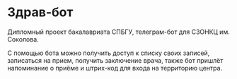 # Здрав-бот
Дипломный проект бакалавриата СПБГУ, телеграм-бот для СЗОНКЦ им. Соколова.

С помощью бота можно получить доступ к списку своих записей, записаться на прием, получить заключение врача, также бот пришлёт напоминание о приёме и штрих-код для входа на территорию центра.
